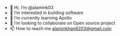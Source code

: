 - 👋 Hi, I’m @alamink03
- 👀 I’m interested in building software
- 🌱 I’m currently learning Apollo
- 💞️ I’m looking to collaborate on Open source project
- 📫 How to reach me alaminkhan6203@gmail.com

<!---
alamink03/alamink03 is a ✨ special ✨ repository because its `README.md` (this file) appears on your GitHub profile.
You can click the Preview link to take a look at your changes.
--->
